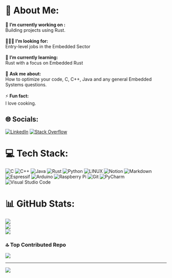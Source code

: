 # 💫 About Me:
🔭 **I’m currently working on :**  <br>Building projects using Rust.<br>
<br>👨🏼‍💻 **I’m looking for:**  <br>Entry-level jobs in the Embedded Sector<br>
<br>🌱 **I’m currently learning:**  <br>Rust with a focus on Embedded Rust<br><br>💬 **Ask me about:**  <br>How to optimize your code, C, C++, Java and any general Embedded Systems questions.<br>
<br>⚡ **Fun fact:**  <br>I love cooking.


## 🌐 Socials:
[![LinkedIn](https://img.shields.io/badge/LinkedIn-%230077B5.svg?logo=linkedin&logoColor=white)]([www.linkedin.com/in/anush-rathod](https://www.linkedin.com/in/anush-rathod/)) 
[![Stack Overflow](https://img.shields.io/badge/-Stackoverflow-FE7A16?logo=stack-overflow&logoColor=white)]([https://stackoverflow.com/users/20331641](https://stackoverflow.com/users/26361620/anush-rathore)) 


# 💻 Tech Stack:
![C](https://img.shields.io/badge/c-%2300599C.svg?style=for-the-badge&logo=c&logoColor=white)
![C++](https://img.shields.io/badge/c++-%2300599C.svg?style=for-the-badge&logo=c%2B%2B&logoColor=white)
![Java](https://img.shields.io/badge/java-%23ED8B00.svg?style=for-the-badge&logo=openjdk&logoColor=white)
![Rust](https://img.shields.io/badge/rust-%23000000.svg?style=for-the-badge&logo=rust&logoColor=white)
![Python](https://img.shields.io/badge/python-3670A0?style=for-the-badge&logo=python&logoColor=ffdd54)
![LINUX](https://img.shields.io/badge/Linux-FCC624?style=for-the-badge&logo=linux&logoColor=black) 
![Notion](https://img.shields.io/badge/Notion-%23000000.svg?style=for-the-badge&logo=notion&logoColor=white)
![Markdown](https://img.shields.io/badge/markdown-%23000000.svg?style=for-the-badge&logo=markdown&logoColor=white)
![Espressif](https://img.shields.io/badge/espressif-E7352C.svg?style=for-the-badge&logo=espressif&logoColor=white)
![Arduino](https://img.shields.io/badge/-Arduino-00979D?style=for-the-badge&logo=Arduino&logoColor=white)
![Raspberry Pi](https://img.shields.io/badge/-RaspberryPi-C51A4A?style=for-the-badge&logo=Raspberry-Pi)
![Git](https://img.shields.io/badge/git-%23F05033.svg?style=for-the-badge&logo=git&logoColor=white)
![PyCharm](https://img.shields.io/badge/pycharm-143?style=for-the-badge&logo=pycharm&logoColor=black&color=black&labelColor=green)
![Visual Studio Code](https://img.shields.io/badge/Visual%20Studio%20Code-0078d7.svg?style=for-the-badge&logo=visual-studio-code&logoColor=white)


# 📊 GitHub Stats:
![](https://github-readme-stats.vercel.app/api?username=anushr03&theme=dark&hide_border=false&include_all_commits=false&count_private=false)<br/>
![](https://github-readme-streak-stats.herokuapp.com/?user=anushr03&theme=dark&hide_border=false)<br/>
![](https://github-readme-stats.vercel.app/api/top-langs/?username=anushr03&theme=dark&hide_border=false&include_all_commits=false&count_private=false&layout=compact)

### 🔝 Top Contributed Repo
![](https://github-contributor-stats.vercel.app/api?username=anushr03&limit=5&theme=tokyonight&combine_all_yearly_contributions=true)

---
[![](https://visitcount.itsvg.in/api?id=anushr03&label=Profile%20Views&color=5&icon=5&pretty=true)](https://visitcount.itsvg.in)
